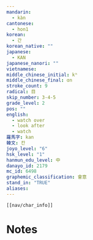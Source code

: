 ```yaml
---
mandarin:
  - kàn
cantonese:
  - hon1
korean:
  - 간
korean_native: ""
japanese:
  - KAN
japanese_nanori: ""
vietnamese:
middle_chinese_initial: kʰ
middle_chinese_final: ɑn
stroke_count: 9
radical: 目
skip_number: 3-4-5
grade_level: 2
pos: ""
english:
  - watch over
  - look after
  - watch
羅馬字: kan
韓文: 칸
joyo_level: "6"
hsk_level: "1"
hanmun_edu_level: 中
danayo_id: 2179
mc_id: 6498
graphemic_classification: 會意
stand_in: "TRUE"
aliases:
---
```

```meta-bind-embed
[[nav/char_info]]
```

# Notes
